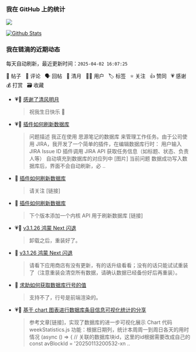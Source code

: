 
### 我在 GitHub 上的统计

<a title="Hits" target="_blank" href="https://github.com/88250/88250"><img src="https://hits.b3log.org/88250/88250.svg"></a>

[![Github Stats](https://github-readme-stats.vercel.app/api?username=88250&theme=tokyonight&show_icons=true)](https://github.com/88250)

<!--events start -->

### 我在链滴的近期动态

每天自动刷新，最近更新时间：`2025-04-02 16:07:25`

📝 帖子 &nbsp; 💬 评论 &nbsp; 🗣 回帖 &nbsp; 🌙 清月 &nbsp; 👨‍💻 用户 &nbsp; 🏷️ 标签 &nbsp; ⭐️ 关注 &nbsp; 👍 赞同 &nbsp; 💗 感谢 &nbsp; 💰 打赏 &nbsp; 🗃 收藏

* 💗🌙 [感谢了清风明月](https://ld246.com/member/JeffreyChen/breezemoons/1743438203511)

  > 祝我生日快乐 🎉
* 💗📝 [插件如何刷新数据库](https://ld246.com/article/1743473783419)

  > 问题描述 我正在使用 思源笔记的数据库 来管理工作任务。由于公司使用 JIRA，我开发了一个简单的插件，在编辑数据库行时： 用户输入 JIRA Issue ID 插件调用 JIRA API 获取任务信息（如标题、状态、负责人等） 自动填充到数据库的对应列中 [图片] 当前问题 数据成功写入数据库后，界面不会自动刷新，必 ..
* 💬 [插件如何刷新数据库](https://ld246.com/article/1743473783419/comment/1743481120005#comments)

  > 请关注 [链接]
* 💬 [插件如何刷新数据库](https://ld246.com/article/1743473783419/comment/1743479218562#comments)

  > 下个版本添加一个内核 API 用于刷新数据库 [链接]
* 💗💬 [v3.1.26 鸿蒙 Next 闪退](https://ld246.com/article/1743424460474/comment/1743429957809#comments)

  > 卸载之后，重装好了。
* 💬 [v3.1.26 鸿蒙 Next 闪退](https://ld246.com/article/1743424460474/comment/1743427488889#comments)

  > 请看下应用商店有没有更新，有的话升级看看；没有的话只能试试重装了（注意重装会清空所有数据，请确认数据已经备份好后再重装）。
* 💬 [求助如何获取数据库行号的值](https://ld246.com/article/1743073638551/comment/1743408996033#comments)

  > 支持不了，行号是前端渲染的。
* 💗📝 [基于 chart 图表进行数据库条目信息可视化统计的分享](https://ld246.com/article/1743338509220)

  > 参考文章[链接]，实现了数据库的进一步可视化展示 Chart 代码 weekStatistics.js 功能：根据日期列，统计本周周一到周日各天的用时情况 (async () =&gt; { // 关联的数据库块id，这里的id根据需要改成自己的 const avBlockId = '20250113200532-xn ..


<!--events end -->
